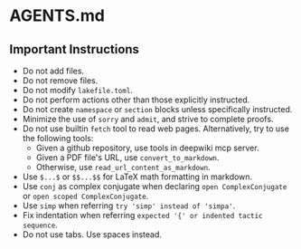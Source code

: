 # AGENTS.md

## Important Instructions

- Do not add files.
- Do not remove files.
- Do not modify `lakefile.toml`.
- Do not perform actions other than those explicitly instructed.
- Do not create `namespace` or `section` blocks unless specifically instructed.
- Minimize the use of `sorry` and `admit`, and strive to complete proofs.
- Do not use builtin `fetch` tool to read web pages. Alternatively, try to use the following tools:
   - Given a github repository, use tools in deepwiki mcp server.
   - Given a PDF file's URL, use `convert_to_markdown`.
   - Otherwise, use `read_url_content_as_markdown`.
- Use `$...$` or `$$...$$` for LaTeX math formatting in markdown.
- Use `conj` as complex conjugate when declaring `open ComplexConjugate` or `open scoped ComplexConjugate`.
- Use `simp` when referring `try 'simp' instead of 'simpa'`.
- Fix indentation when referring `expected '{' or indented tactic sequence`.
- Do not use tabs. Use spaces instead.
